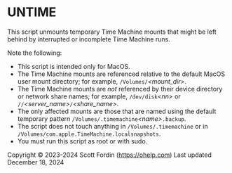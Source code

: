 # UNTIME

This script unmounts temporary Time Machine mounts that might be left behind by interrupted or incomplete Time Machine runs.

Note the following:

* This script is intended only for MacOS.
* The Time Machine mounts are referenced relative to the default MacOS user mount directory; for example, `/Volumes/`_\<mount_dir\>_.
* The Time Machine mounts are *not* referenced by their device directory or network share names; for example, `/dev/disk`_\<nn\>_ or `//`_\<server_name\>_`/`_\<share_name\>_.
* The only affected mounts are those that are named using the default temporary pattern `/Volumes/.timemachine`_\<name\>_`.backup`.
* The script does not touch anything in `/Volumes/.timemachine` or in `/Volumes/com.apple.TimeMachine.localsnapshots`.
* You must run this script as root or with sudo.

Copyright &copy; 2023-2024 Scott Fordin (https://ohelp.com)
Last updated December 18, 2024
